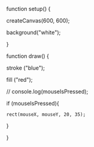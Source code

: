 function setup() {

  createCanvas(600, 600);

   background("white");

}





function draw() {

  

  stroke ("blue");

  fill ("red");

 

  

  // console.log(mouseIsPressed);

  

  if (mouseIsPressed){

    rect(mouseX, mouseY, 20, 35);

  }

}
